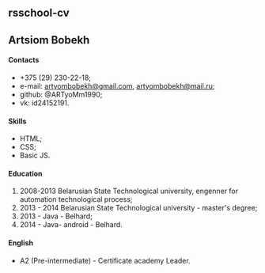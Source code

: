 ## rsschool-cv

## Artsiom Bobekh

#### Contacts
* +375 (29) 230-22-18;
* e-mail: artyombobekh@gmail.com, artyombobekh@mail.ru;
* github: @ARTyoMm1990;
* vk: id24152191.

#### Skills
* HTML;
* CSS;
* Basic JS.


#### Education
1.  2008-2013 Belarusian State Technological university, engenner for automation technological process;
2.  2013 - 2014 Belarusian State Technological university - master's degree;
3.  2013 - Java - Belhard;
4.  2014 - Java- android - Belhard.

#### English
* A2 (Pre-intermediate) - Certificate academy Leader.
